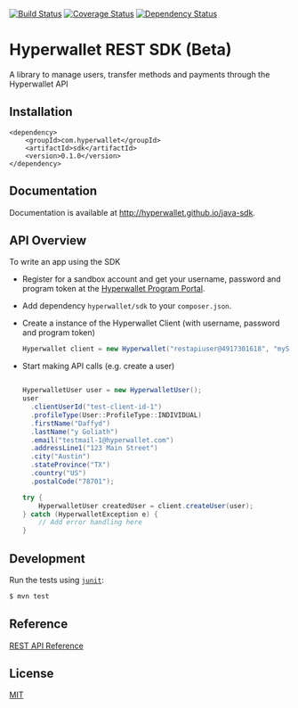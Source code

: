 [![Build Status](https://travis-ci.org/hyperwallet/java-sdk.png?branch=master)](https://travis-ci.org/hyperwallet/java-sdk)
[![Coverage Status](https://coveralls.io/repos/github/hyperwallet/java-sdk/badge.svg?branch=master)](https://coveralls.io/github/hyperwallet/java-sdk?branch=master)
[![Dependency Status](https://www.versioneye.com/user/projects/5764801d073540004151857e/badge.svg?style=flat)](https://www.versioneye.com/user/projects/5764801d073540004151857e)

Hyperwallet REST SDK (Beta)
===========================

A library to manage users, transfer methods and payments through the Hyperwallet API


Installation
------------

```
<dependency>
    <groupId>com.hyperwallet</groupId>
    <artifactId>sdk</artifactId>
    <version>0.1.0</version>
</dependency>
```


Documentation
-------------

Documentation is available at http://hyperwallet.github.io/java-sdk.


API Overview
------------

To write an app using the SDK

* Register for a sandbox account and get your username, password and program token at the [Hyperwallet Program Portal](https://portal.hyperwallet.com).
* Add dependency `hyperwallet/sdk` to your `composer.json`.

* Create a instance of the Hyperwallet Client (with username, password and program token)
  ```java
  Hyperwallet client = new Hyperwallet("restapiuser@4917301618", "mySecurePassword!", "prg-645fc30d-83ed-476c-a412-32c82738a20e");
  ```
* Start making API calls (e.g. create a user)
  ```java

  HyperwalletUser user = new HyperwalletUser();
  user
    .clientUserId("test-client-id-1")
    .profileType(User::ProfileType::INDIVIDUAL)
    .firstName("Daffyd")
    .lastName("y Goliath")
    .email("testmail-1@hyperwallet.com")
    .addressLine1("123 Main Street")
    .city("Austin")
    .stateProvince("TX")
    .country("US")
    .postalCode("78701");

  try {
      HyperwalletUser createdUser = client.createUser(user);
  } catch (HyperwalletException e) {
      // Add error handling here
  }
  ```


Development
-----------

Run the tests using [`junit`](http://junit.org/junit4/):

```bash
$ mvn test
```


Reference
---------

[REST API Reference](https://sandbox.hyperwallet.com/developer-portal/#/docs)


License
-------

[MIT](https://raw.githubusercontent.com/hyperwallet/java-sdk/master/LICENSE)
